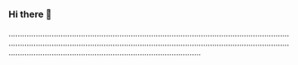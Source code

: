 ### Hi there 👋

.............................................................................................................................................................................................................................................................................................................................................